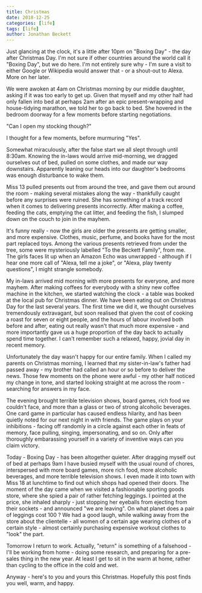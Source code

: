 ```yaml
---
title: Christmas
date: 2018-12-25
categories: [life]
tags: [life]
author: Jonathan Beckett
---
```


Just glancing at the clock, it's a little after 10pm on "Boxing Day" - the day after Christmas Day. I'm not sure if other countries around the world call it "Boxing Day", but we do here. I'm not entirely sure why - I'm sure a visit to either Google or Wikipedia would answer that - or a shout-out to Alexa. More on her later.

We were awoken at 4am on Christmas morning by our middle daughter, asking if it was too early to get up. Given that myself and my other half had only fallen into bed at perhaps 2am after an epic present-wrapping and house-tidying marathon, we told her to go back to bed. She hovered in the bedroom doorway for a few moments before starting negotiations.

"Can I open my stocking though?"

I thought for a few moments, before murmuring "Yes".

Somewhat miraculously, after the false start we all slept through until 8:30am. Knowing the in-laws would arrive mid-morning, we dragged ourselves out of bed, pulled on some clothes, and made our way downstairs. Apparently leaning our heads into our daughter's bedrooms was enough disturbance to wake them.

Miss 13 pulled presents out from around the tree, and gave them out around the room - making several mistakes along the way - thankfully caught before any surprises were ruined. She has something of a track record when it comes to delivering presents incorrectly. After making a coffee, feeding the cats, emptying the cat litter, and feeding the fish, I slumped down on the couch to join in the mayhem.

It's funny really - now the girls are older the presents are getting smaller, and more expensive. Clothes, music, perfume, and books have for the most part replaced toys. Among the various presents retrieved from under the tree, some were mysteriously labelled "To the Beckett Family", from me. The girls faces lit up when an Amazon Echo was unwrapped - although if I hear one more call of "Alexa, tell me a joke", or "Alexa, play twenty questions", I might strangle somebody.

My in-laws arrived mid morning with more presents for everyone, and more mayhem. After making coffees for everybody with a shiny new coffee machine in the kitchen, we started watching the clock - a table was booked at the local pub for Christmas dinner. We have been eating out on Christmas Day for the last several years. The first time we did it, we thought ourselves tremendously extravagant, but soon realised that given the cost of cooking a roast for seven or eight people, and the hours of labour involved both before and after, eating out really wasn't that much more expensive - and more importantly gave us a huge proportion of the day back to actually spend time together. I can't remember such a relaxed, happy, jovial day in recent memory.

Unfortunately the day wasn't happy for our entire family. When I called my parents on Christmas morning, I learned that my sister-in-law's father had passed away - my brother had called an hour or so before to deliver the news. Those few moments on the phone were awful - my other half noticed my change in tone, and started looking straight at me across the room - searching for answers in my face.

The evening brought terrible television shows, board games, rich food we couldn't face, and more than a glass or two of strong alcoholic beverages. One card game in particular has caused endless hilarity, and has been quietly noted for our next night in with friends. The game plays on your inhibitions - facing off randomly in a circle against each other in feats of memory, face pulling, singing, impersonating, and so on. Only after thoroughly embarassing yourself in a variety of inventive ways can you claim victory.

Today - Boxing Day - has been altogether quieter. After dragging myself out of bed at perhaps 9am I have busied myself with the usual round of chores, interspersed with more board games, more rich food, more alcoholic beverages, and more terrible television shows. I even made it into town with Miss 18 at lunchtime to find out which shops had opened their doors. The moment of the day came when we visited a fashionable sporting goods store, where she spied a pair of rather fetching leggings. I pointed at the price, she inhaled sharply - just stopping her eyeballs from ejecting from their sockets - and announced "we are leaving". On what planet does a pair of leggings cost 100 ? We had a good laugh, while walking away from the store about the clientelle - all women of a certain age wearing clothes of a certain style - almost certainly purchasing expensive workout clothes to "look" the part.

Tomorrow I return to work. Actually, "return" is something of a falsehood - I'll be working from home - doing some research, and preparing for a pre-sales thing in the new year. At least I get to sit in the warm at home, rather than cycling to the office in the cold and wet.

Anyway - here's to you and yours this Christmas. Hopefully this post finds you well, warm, and happy.